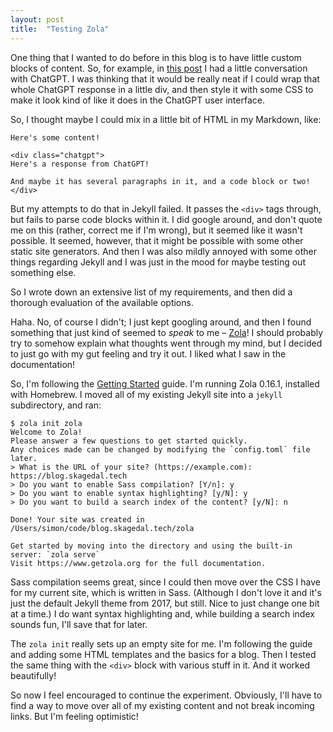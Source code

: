 ```yaml
---
layout: post
title:  "Testing Zola"
---
```


One thing that I wanted to do before in this blog is to have little custom blocks of content. So, for example, in [this post](/2023/01/04/habit-tracker-functionality-and-first-migration.html) I had a little conversation with ChatGPT. I was thinking that it would be really neat if I could wrap that whole ChatGPT response in a little div, and then style it with some CSS to make it look kind of like it does in the ChatGPT user interface.

So, I thought maybe I could mix in a little bit of HTML in my Markdown, like:

```
Here's some content!

<div class="chatgpt">
Here's a response from ChatGPT!

And maybe it has several paragraphs in it, and a code block or two!
</div>
```

But my attempts to do that in Jekyll failed. It passes the `<div>` tags through, but fails to parse code blocks within it. I did google around, and don't quote me on this (rather, correct me if I'm wrong), but it seemed like it wasn't possible. It seemed, however, that it might be possible with some other static site generators. And then I was also mildly annoyed with some other things regarding Jekyll and I was just in the mood for maybe testing out something else. 

So I wrote down an extensive list of my requirements, and then did a thorough evaluation of the available options. 

Haha. No, of course I didn't; I just kept googling around, and then I found something that just kind of seemed to _speak_ to me – [Zola](https://www.getzola.org/)! I should probably try to somehow explain what thoughts went through my mind, but I decided to just go with my gut feeling and try it out. I liked what I saw in the documentation!  

So, I'm following the [Getting Started](https://www.getzola.org/documentation/getting-started/overview/) guide. I'm running Zola 0.16.1, installed with Homebrew. I moved all of my existing Jekyll site into a `jekyll` subdirectory, and ran:

```
$ zola init zola
Welcome to Zola!
Please answer a few questions to get started quickly.
Any choices made can be changed by modifying the `config.toml` file later.
> What is the URL of your site? (https://example.com): https://blog.skagedal.tech
> Do you want to enable Sass compilation? [Y/n]: y
> Do you want to enable syntax highlighting? [y/N]: y
> Do you want to build a search index of the content? [y/N]: n

Done! Your site was created in /Users/simon/code/blog.skagedal.tech/zola

Get started by moving into the directory and using the built-in server: `zola serve`
Visit https://www.getzola.org for the full documentation.
```

Sass compilation seems great, since I could then move over the CSS I have for my current site, which is written in Sass. (Although I don't love it and it's just the default Jekyll theme from 2017, but still. Nice to just change one bit at a time.) I do want syntax highlighting and, while building a search index sounds fun, I'll save that for later.

The `zola init` really sets up an empty site for me. I'm following the guide and adding some HTML templates and the basics for a blog. Then I tested the same thing with the `<div>` block with various stuff in it. And it worked beautifully! 

So now I feel encouraged to continue the experiment. Obviously, I'll have to find a way to move over all of my existing content and not break incoming links. But I'm feeling optimistic!

